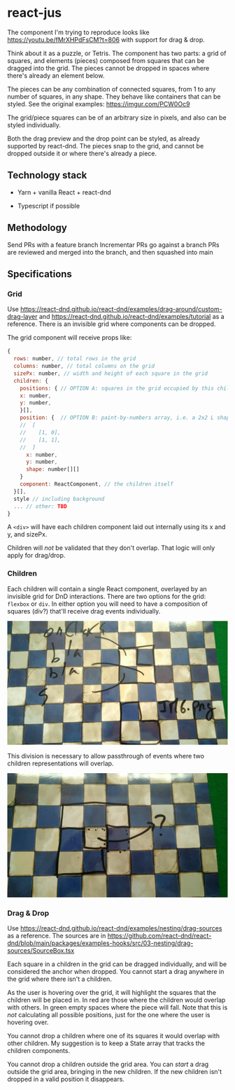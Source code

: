 # react-jus

The component I'm trying to reproduce looks like
https://youtu.be/fMrXHPdFsCM?t=806 with support for drag & drop.

Think about it as a puzzle, or Tetris. The component has two parts: a grid of squares, and elements (pieces) composed from squares that can be dragged into the grid. The pieces cannot be dropped in spaces where there's already an element below.

The pieces can be any combination of connected squares, from 1 to any number of squares, in any shape. They behave like containers that can be styled. See the original examples: https://imgur.com/PCW0Oc9

The grid/piece squares can be of an arbitrary size in pixels, and also can be styled individually.

Both the drag preview and the drop point can be styled, as already supported by react-dnd. The pieces snap to the grid, and cannot be dropped outside it or where there's already a piece.

## Technology stack
* Yarn + vanilla React + react-dnd

* Typescript if possible

## Methodology
Send PRs with a feature branch
Incrementar PRs go against a branch
PRs are reviewed and merged into the branch, and then squashed into main

## Specifications

### Grid
Use https://react-dnd.github.io/react-dnd/examples/drag-around/custom-drag-layer and https://react-dnd.github.io/react-dnd/examples/tutorial as a reference. There is an invisible grid where components can be dropped.

The grid component will receive props like:

```js
{
  rows: number, // total rows in the grid
  columns: number, // total columns on the grid
  sizePx: number, // width and height of each square in the grid
  children: {
    positions: { // OPTION A: squares in the grid occupied by this children
    x: number,
    y: number,
    }[],
    position: {  // OPTION B: paint-by-numbers array, i.e. a 2x2 L shape would be
    //  [
    //    [1, 0],
    //    [1, 1],
    //  ]
      x: number,
      y: number,
      shape: number[][]
    }
    component: ReactComponent, // the children itself
  }[],
  style // including background
  ... // other: TBD
}
```

A `<div>` will have each children component laid out internally using its x and y, and sizePx.

Children will _not_ be validated that they don't overlap. That logic will only apply for drag/drop.

### Children
Each children will contain a single React component, overlayed by an invisible grid for DnD interactions. There are two options for the grid: `flexbox` or `div`. In either option you will need to have a composition of squares (div?) that'll receive drag events individually.

![](./grid.jpeg)

This division is necessary to allow passthrough of events where two children representations will overlap.

![](./dnd-overlap.jpeg)

### Drag & Drop
Use https://react-dnd.github.io/react-dnd/examples/nesting/drag-sources as a reference. The sources are in https://github.com/react-dnd/react-dnd/blob/main/packages/examples-hooks/src/03-nesting/drag-sources/SourceBox.tsx

Each square in a children in the grid can be dragged individually, and will be considered the anchor when dropped. You cannot start a drag anywhere in the grid where there isn't a children.

As the user is hovering over the grid, it will highlight the squares that the children will be placed in. In red are those where the children would overlap with others. In green empty spaces where the piece will fall. Note that this is _not_ calculating all possible positions, just for the one where the user is hovering over.

You cannot drop a children where one of its squares it would overlap with other children. My suggestion is to keep a State array that tracks the children components.

You cannot drop a children outside the grid area. You can _start_ a drag outside the grid area, bringing in the new children. If the new children isn't dropped in a valid position it disappears.
